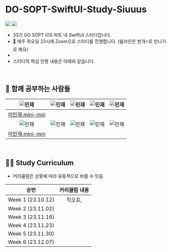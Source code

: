 # DO-SOPT-SwiftUI-Study-Siuuus
<img src="https://img.shields.io/badge/Swift-F05138?style=flat-square&logo=Swift&logoColor=white"/> <img src="https://img.shields.io/badge/Xcode-147EFB?style=flat-square&logo=Xcode&logoColor=white"/>
- 33기 GO SOPT iOS 파트 내 SwiftUI 스터디입니다.
- 👥 매주 목요일 23시에 Zoom으로 스터디를 진행합니다. (옾라인은 번개⚡️로 만나기로 해요)
- 
- 스터디의 핵심 진행 내용은 아래와 같습니다.

<br>

## 👥 함께 공부하는 사람들
| ![민재](https://github.com/mini-min/KHUDA-Algorithm-Study/assets/69389288/4831eaa2-e92b-464d-9df0-40293a93483a) | ![민재](https://github.com/mini-min/KHUDA-Algorithm-Study/assets/69389288/4831eaa2-e92b-464d-9df0-40293a93483a) | ![민재](https://github.com/mini-min/KHUDA-Algorithm-Study/assets/69389288/4831eaa2-e92b-464d-9df0-40293a93483a) | ![민재](https://github.com/mini-min/KHUDA-Algorithm-Study/assets/69389288/4831eaa2-e92b-464d-9df0-40293a93483a) | ![민재](https://github.com/mini-min/KHUDA-Algorithm-Study/assets/69389288/4831eaa2-e92b-464d-9df0-40293a93483a) |
| :--: | :--: | :--: | :--: | :--: | 
| [이민재 mini-min](https://github.com/mini-min) |  |  |  |  |
| ![민재](https://github.com/mini-min/KHUDA-Algorithm-Study/assets/69389288/4831eaa2-e92b-464d-9df0-40293a93483a) | ![민재](https://github.com/mini-min/KHUDA-Algorithm-Study/assets/69389288/4831eaa2-e92b-464d-9df0-40293a93483a) | ![민재](https://github.com/mini-min/KHUDA-Algorithm-Study/assets/69389288/4831eaa2-e92b-464d-9df0-40293a93483a) | ![민재](https://github.com/mini-min/KHUDA-Algorithm-Study/assets/69389288/4831eaa2-e92b-464d-9df0-40293a93483a) | ![민재](https://github.com/mini-min/KHUDA-Algorithm-Study/assets/69389288/4831eaa2-e92b-464d-9df0-40293a93483a) |
| [이민재 mini-min](https://github.com/mini-min) |  |  |  |  |

<br>

## ✍🏻 Study Curriculum
- 커리큘럼은 상황에 따라 유동적으로 바뀔 수 잇음.
  
| 순번 | 커리큘럼 내용 | 
| :--: | :--: | 
| Week 1 (23.10.12) | 킥오프,  |
| Week 2 (23.11.02) |  |
| Week 3 (23.11.16) |  |
| Week 4 (23.11.23) |  | 
| Week 5 (23.11.30) |  |
| Week 6 (23.12.07) |  |
